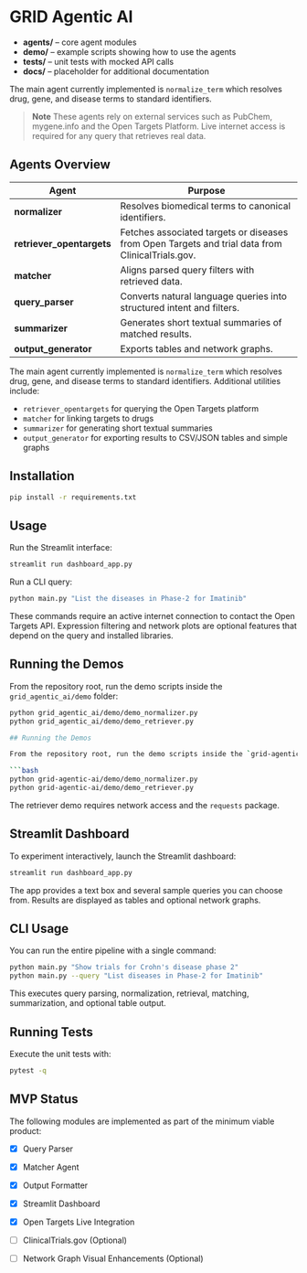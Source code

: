 # GRID Agentic AI



- **agents/** – core agent modules
- **demo/** – example scripts showing how to use the agents
- **tests/** – unit tests with mocked API calls
- **docs/** – placeholder for additional documentation

The main agent currently implemented is `normalize_term` which resolves drug, gene, and disease terms to standard identifiers.

> **Note**
> These agents rely on external services such as PubChem, mygene.info and the Open Targets Platform. Live internet access is required for any query that retrieves real data.

## Agents Overview

| Agent | Purpose |
|-------|---------|
| **normalizer** | Resolves biomedical terms to canonical identifiers. |
| **retriever_opentargets** | Fetches associated targets or diseases from Open Targets and trial data from ClinicalTrials.gov. |
| **matcher** | Aligns parsed query filters with retrieved data. |
| **query_parser** | Converts natural language queries into structured intent and filters. |
| **summarizer** | Generates short textual summaries of matched results. |
| **output_generator** | Exports tables and network graphs. |

The main agent currently implemented is `normalize_term` which resolves drug, gene, and disease terms to standard identifiers. Additional utilities include:
* `retriever_opentargets` for querying the Open Targets platform
* `matcher` for linking targets to drugs
* `summarizer` for generating short textual summaries
* `output_generator` for exporting results to CSV/JSON tables and simple graphs

## Installation

```bash
pip install -r requirements.txt
```

## Usage

Run the Streamlit interface:

```bash
streamlit run dashboard_app.py
```

Run a CLI query:

```bash
python main.py "List the diseases in Phase-2 for Imatinib"
```

These commands require an active internet connection to contact the Open Targets API.
Expression filtering and network plots are optional features that depend on the query
and installed libraries.

## Running the Demos

From the repository root, run the demo scripts inside the `grid_agentic_ai/demo` folder:

```bash
python grid_agentic_ai/demo/demo_normalizer.py
python grid_agentic_ai/demo/demo_retriever.py

## Running the Demos

From the repository root, run the demo scripts inside the `grid-agentic-ai/demo` folder:

```bash
python grid-agentic-ai/demo/demo_normalizer.py
python grid-agentic-ai/demo/demo_retriever.py
```

The retriever demo requires network access and the `requests` package.

## Streamlit Dashboard

To experiment interactively, launch the Streamlit dashboard:

```bash
streamlit run dashboard_app.py
```

The app provides a text box and several sample queries you can choose from. Results are displayed as tables and optional network graphs.

## CLI Usage

You can run the entire pipeline with a single command:

```bash
python main.py "Show trials for Crohn's disease phase 2"
python main.py --query "List diseases in Phase-2 for Imatinib"
```

This executes query parsing, normalization, retrieval, matching, summarization,
and optional table output.


## Running Tests

Execute the unit tests with:

```bash
pytest -q
```

## MVP Status

The following modules are implemented as part of the minimum viable product:

- [x] Query Parser
- [x] Matcher Agent
- [x] Output Formatter
- [x] Streamlit Dashboard
- [x] Open Targets Live Integration
- [ ] ClinicalTrials.gov (Optional)
- [ ] Network Graph Visual Enhancements (Optional)

